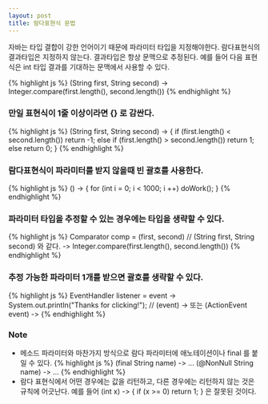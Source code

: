 ```yaml
---
layout: post
title: 람다표현식 문법
--- 
```


자바는 타입 결합이 강한 언어이기 때문에 파라미터 타입을 지정해야한다.
람다표현식의 결과타입은 지정하지 않는다. 결과타입은 항상 문맥으로 추정된다. 
예를 들어 다음 표현식은 int 타입 결과를 기대하는 문맥에서 사용할 수 있다.

{% highlight js %} 
(String first, String second) 
    -> Integer.compare(first.length(), second.length())
{% endhighlight %}

### 만일 표현식이 1줄 이상이라면 {} 로 감싼다.
{% highlight js %}
(String first, String second) -> {
    if (first.length() < second.length()) return -1;
    else if (first.length() > second.length()) return 1;
    else return 0;
}
{% endhighlight %}

### 람다표현식이 파라미터를 받지 않을때 빈 괄호를 사용한다.
{% highlight js %} 
() -> { for (int i = 0; i < 1000; i ++) doWork(); }
{% endhighlight %}

### 파라미터 타입을 추정할 수 있는 경우에는 타입을 생략할 수 있다.
{% highlight js %} 
Comparator<String> comp
    = (first, second) // (String first, String second) 와 같다.
        -> Integer.compare(first.length(), second.length())
{% endhighlight %}

### 추정 가능한 파라미터 1개를 받으면 괄호를 생략할 수 있다.
{% highlight js %} 
EventHandler<ActionEvent> listener = 
    event -> System.out.println("Thanks for clicking!");
    // (event) -> 또는 (ActionEvent event) -> 
{% endhighlight %}


### Note
* 메소드 파라미터와 마찬가지 방식으로 람다 파라미터에 애노테이션이나 final 를 붙일 수 있다.
{% highlight js %}
(final String name) -> ... 
(@NonNull String name) -> ... 
{% endhighlight %}
* 람다 표현식에서 어떤 경우에는 값을 리턴하고, 다른 경우에는 리턴하지 않는 것은 규칙에 어긋난다.
예를 들어 (int x) -> { if (x >= 0) return 1; } 은 잘못된 것이다.
